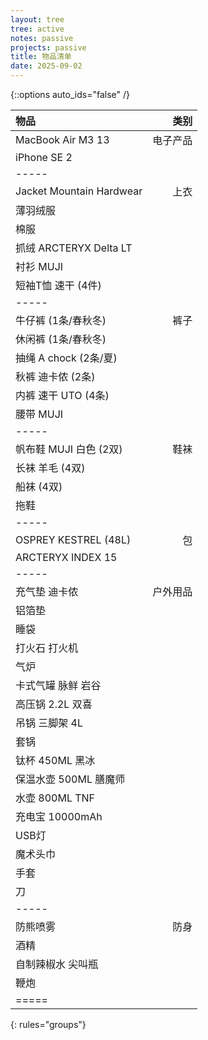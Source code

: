 ```yaml
---
layout: tree
tree: active
notes: passive
projects: passive
title: 物品清单
date: 2025-09-02
---
```



{::options auto_ids="false" /}


| 物品                                 | 类别       |
|:-------------------------------------|-----------:|
| MacBook Air M3 13                    | 电子产品   |
| iPhone SE 2                          |            |
|-----
| Jacket Mountain Hardwear             | 上衣       |
| 薄羽绒服                             |            |
| 棉服                                 |            |
| 抓绒 ARCTERYX Delta LT               |            |
| 衬衫 MUJI                            |            |
| 短袖T恤 速干 (4件)                   |            |
|-----
| 牛仔裤 (1条/春秋冬)                  | 裤子       |
| 休闲裤 (1条/春秋冬)                  |            |
| 抽绳 A chock (2条/夏)                |            |
| 秋裤 迪卡侬 (2条)                    |            |
| 内裤 速干 UTO (4条)                  |            |
| 腰带 MUJI                            |            |
|-----
| 帆布鞋 MUJI 白色 (2双)               | 鞋袜       |
| 长袜 羊毛 (4双)                      |            |
| 船袜 (4双)                           |            |
| 拖鞋                                 |            |
|-----
| OSPREY KESTREL (48L)                 | 包         |
| ARCTERYX INDEX 15                    |            |
|-----
| 充气垫 迪卡侬                        | 户外用品   |
| 铝箔垫                               |            |
| 睡袋                                 |            |
| 打火石 打火机                        |            |
| 气炉                                 |            |
| 卡式气罐 脉鲜 岩谷                   |            |
| 高压锅 2.2L 双喜                     |            |
| 吊锅 三脚架 4L                       |            |
| 套锅                                 |            |
| 钛杯 450ML 黑冰                      |            |
| 保温水壶 500ML 膳魔师                |            |
| 水壶 800ML TNF                       |            |
| 充电宝 10000mAh                      |            |
| USB灯                                |            |
| 魔术头巾                             |            |
| 手套                                 |            |
| 刀                                   |            |
|-----
| 防熊喷雾                             | 防身       |
| 酒精                                 |            |
| 自制辣椒水 尖叫瓶                    |            |
| 鞭炮                                 |            |
|=====
{: rules="groups"}

